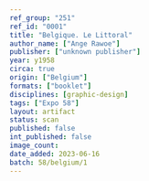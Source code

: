 ```yaml
---
ref_group: "251"
ref_id: "0001"
title: "Belgique. Le Littoral"
author_name: ["Ange Rawoe"]
publisher: ["unknown publisher"]
year: y1958
circa: true
origin: ["Belgium"]
formats: ["booklet"]
disciplines: [graphic-design]
tags: ["Expo 58"]
layout: artifact
status: scan
published: false
int_published: false
image_count:
date_added: 2023-06-16
batch: 58/belgium/1
---
```

